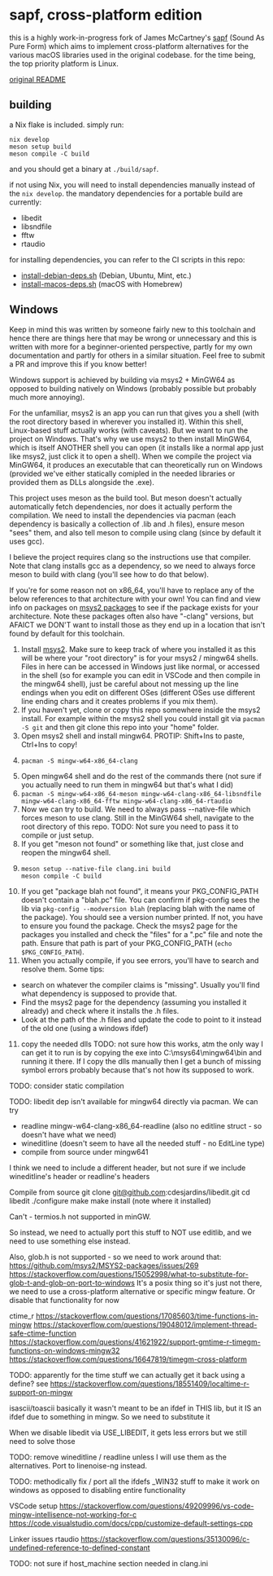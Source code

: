 # sapf, cross-platform edition

this is a highly work-in-progress fork of James McCartney's [sapf](https://github.com/lfnoise/sapf) (Sound As Pure Form) which aims to implement cross-platform alternatives for the various macOS libraries used in the original codebase. for the time being, the top priority platform is Linux.

[original README](README.txt)

## building

a Nix flake is included. simply run:

```shell
nix develop
meson setup build
meson compile -C build
```

and you should get a binary at `./build/sapf`.

if not using Nix, you will need to install dependencies manually instead of the `nix develop`. the mandatory dependencies for a portable build are currently:

- libedit
- libsndfile
- fftw
- rtaudio

for installing dependencies, you can refer to the CI scripts in this repo:

- [install-debian-deps.sh](.github/scripts/install-debian-deps.sh) (Debian, Ubuntu, Mint, etc.)
- [install-macos-deps.sh](.github/scripts/install-macos-deps.sh) (macOS with Homebrew)

## Windows

Keep in mind this was written by someone fairly new to this toolchain and hence there
are things here that may be wrong or unnecessary and this is written with more for a beginner-oriented
perspective, partly for my own documentation and partly for others in a similar situation. Feel free to submit a PR and improve this if you know better!

Windows support is achieved by building via msys2 + MinGW64 as opposed to building natively on Windows (probably possible but probably much more annoying).

For the unfamiliar, msys2 is an app you can run that gives you a shell (with the root directory based in wherever you installed it).
Within this shell, Linux-based stuff actually works (with caveats). But we want to run the project on Windows. That's why we
use msys2 to then install MinGW64, which is itself ANOTHER shell you can open (it installs like a normal app just like msys2, just click it to open
a shell). When we compile the project via MinGW64, it produces an executable that can theoretically run on Windows (provided we've either
statically comipled in the needed libraries or provided them as DLLs alongside the .exe).

This project uses meson as the build tool. But meson doesn't actually automatically fetch dependencies, nor does it
actually perform the compilation. We need to install the dependencies via pacman (each dependency is basically
a collection of .lib and .h files), ensure meson "sees" them, and also tell meson to compile using clang (since by default it
uses gcc).

I believe the project requires clang so the instructions use that compiler. Note that clang installs gcc as a dependency,
so we need to always force meson to build with clang (you'll see how to do that below).

If you're for some reason not on x86_64, you'll have to replace any of the below references to that architecture
with your own! You can find and view info on packages on [msys2 packages](https://packages.msys2.org/queue) to see
if the package exists for your architecture. Note these packages often also have "-clang" versions, but AFAICT we
DON'T want to install those as they end up in a location that isn't found by default for this toolchain.

1. Install [msys2](https://www.msys2.org/). Make sure to keep track of where you installed it as this will be where your
"root directory" is for your msys2 / mingw64 shells. Files in here can be accessed in Windows just like normal, or accessed in the 
shell (so for example you can edit in VSCode and then compile in the mingw64 shell), just
be careful about not messing up the line endings when you edit on different OSes (different OSes use different line ending chars and it creates problems if you
mix them).
2. If you haven't yet, clone or copy this repo somewhere inside the msys2 install. For example within the msys2 shell you could install git via
`pacman -S git` and then git clone this repo into your "home" folder.
3. Open msys2 shell and install mingw64. PROTIP: Shift+Ins to paste, Ctrl+Ins to copy!
4.  ```shell
    pacman -S mingw-w64-x86_64-clang
    ```
5. Open mingw64 shell and do the rest of the commands there (not sure if you actually need to run them in mingw64 but that's what I did)
6. `pacman -S mingw-w64-x86_64-meson mingw-w64-clang-x86_64-libsndfile mingw-w64-clang-x86_64-fftw mingw-w64-clang-x86_64-rtaudio`
7. Now we can try to build. We need to always pass --native-file which forces meson to use clang.
Still in the MinGW64 shell, navigate to the root directory of this repo.
TODO: Not sure you need to pass it to compile or just setup.
8. If you get "meson not found" or something like that, just close and reopen the mingw64 shell.
8.  ```shell
    meson setup --native-file clang.ini build 
    meson compile -C build
    ```
9. If you get "package blah not found", it means your PKG_CONFIG_PATH doesn't contain a "blah.pc" file. You can
confirm if pkg-config sees the lib via `pkg-config --modversion blah` (replacing blah with the name of the package). You
should see a version number printed. If not, you have to ensure you found the package. Check the msys2 page for the packages
you installed and check the "files" for a ".pc" file and note the path. Ensure that path is part of your PKG_CONFIG_PATH (`echo $PKG_CONFIG_PATH`).
10. When you actually compile, if you see errors, you'll have to search and resolve them. Some tips:
  - search on whatever the compiler claims is "missing". Usually you'll find what dependency is supposed to provide that.
  - Find the msys2 page for the dependency (assuming you installed it already) and check where it installs the .h files. 
  - Look at the path of the .h files and update the code to point to it instead of the old one (using a windows ifdef)
11. copy the needed dlls
TODO: not sure how this works, atm the only way I can get it to run is by copying the exe into C:\msys64\mingw64\bin and running it there.
If I copy the dlls manually then I get a bunch of missing symbol errors probably because that's not how its supposed to work.

TODO: consider static compilation 

TODO: 
libedit dep isn't available for mingw64 directly via pacman. We can try
- readline mingw-w64-clang-x86_64-readline (also no editline struct - so doesn't have what we need)
- wineditline (doesn't seem to have all the needed stuff - no EditLine type)
- compile from source under mingw641

I think we need to include a different header, but not sure if we include wineditline's header or readline's headers

Compile from source
git clone git@github.com:cdesjardins/libedit.git
cd libedit
./configure
make
make install
(note where it installed)

Can't - termios.h not supported in minGW.

So instead, we need to actually port this stuff to NOT use editlib, and we need to use something else instead.

Also, glob.h is not supported - so we need to work around that: 
https://github.com/msys2/MSYS2-packages/issues/269
https://stackoverflow.com/questions/15052998/what-to-substitute-for-glob-t-and-glob-on-port-to-windows
It's a posix thing so it's just not there, we need to use a cross-platform alternative or specific mingw feature. Or disable 
that functionality for now

ctime_r
https://stackoverflow.com/questions/17085603/time-functions-in-mingw
https://stackoverflow.com/questions/19048012/implement-thread-safe-ctime-function
https://stackoverflow.com/questions/41621922/support-gmtime-r-timegm-functions-on-windows-mingw32
https://stackoverflow.com/questions/16647819/timegm-cross-platform

TODO: apparently for the time stuff we can actually get it back using a define?
see https://stackoverflow.com/questions/18551409/localtime-r-support-on-mingw


isascii/toascii
basically it wasn't meant to be an ifdef in THIS lib, but it IS an ifdef due to something in mingw. So we need to substitute it

When we disable libedit via USE_LIBEDIT, it gets less errors but we still need to solve those

TODO: remove wineditline / readline unless I will use them as the alternatives.
Port to linenoise-ng instead.

TODO: methodically fix / port all the ifdefs _WIN32 stuff to make it work on windows as opposed to disabling entire functionality

VSCode setup
https://stackoverflow.com/questions/49209996/vs-code-mingw-intellisence-not-working-for-c
https://code.visualstudio.com/docs/cpp/customize-default-settings-cpp

Linker issues
rtaudio
https://stackoverflow.com/questions/35130096/c-undefined-reference-to-defined-constant


TODO: not sure if host_machine section needed in clang.ini
